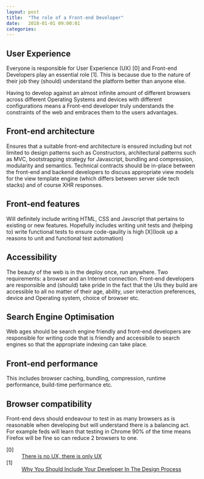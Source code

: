 ```yaml
---
layout: post
title:  "The role of a Front-end Developer"
date:   2018-01-01 09:00:01
categories: 
---
```


## User Experience

Everyone is responsible for User Experience (UX) [0] and Front-end Developers play an essential role [1]. This is because due to the nature of their job they (should) understand the platform better than anyone else. 

Having to develop against an almost infinite amount of different browsers across different Operating Systems and devices with different configurations means a Front-end developer truly understands the constraints of the web and embraces them to the users advantages.

## Front-end architecture

Ensures that a suitable front-end architecture is ensured including but not limited to design patterns such as Constructors, architectural patterns such as MVC, bootstrapping strategy for Javascript, bundling and compression, modularity and semantics. Technical contracts should be in-place between the front-end and backend developers to discuss appropriate view models for the view template engine (which differs between server side tech stacks) and of course XHR responses.

## Front-end features

Will definitely include writing HTML, CSS and Javscript that pertains to existing or new features. Hopefully includes writing unit tests and (helping to) write functional tests to ensure code-qaulity is high  [X](look up a reasons to unit and functional test automation)

## Accessibility

The beauty of the web is in the deploy once, run anywhere. Two requirements: a browser and an Internet connection. Front-end developers are responsible and (should) take pride in the fact that the UIs they build are accessible to all no matter of their age, ability, user interaction preferences, device and Operating system, choice of browser etc.

## Search Engine Optimisation

Web ages should be search engine friendly and front-end developers are responsible for writing code that is friendly and accessibile to search engines so that the appropriate indexing can take place.

## Front-end performance

This includes browser caching, bundling, compression, runtime performance, build-time performance etc.

## Browser compatibility

Front-end devs should endeavour to test in as many browsers as is reasonable when developing but will understand there is a balancing act. For example feds will learn that testing in Chrome 90% of the time means Firefox will be fine so can reduce 2 browsers to one.

<dl>
	<dt class="citation" id="ref0">[0]</dt>
	<dd><a href="http://www.disambiguity.com/there-is-no-ux/">There is no UX, there is only UX</a></dd>
	<dt class="citation" id="ref1">[1]</dt>
	<dd><a href="http://www.smashingmagazine.com/2014/11/21/why-you-should-include-your-developer-in-the-design-process/">Why You Should Include Your Developer In The Design Process</a></dd>
</dl>